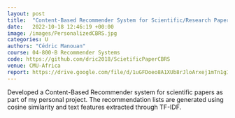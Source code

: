```yaml
---
layout: post
title:  "Content-Based Recommender System for Scientific/Research Papers"
date:   2022-10-18 12:46:19 +00:00
image: /images/PersonalizedCBRS.jpg
categories: U
authors: "Cédric Manouan"
course: 04-800-B Recommender Systems
code: https://github.com/dric2018/ScietificPaperCBRS
venue: CMU-Africa
report: https://drive.google.com/file/d/1uGFDoeo8A1XUb8rJloArxej1mTn1gIpW/view
---
```

Developed a Content-Based Recommender system for scientific papers as part of my personal project. The recommendation lists are generated using cosine similarity and text features extracted through TF-IDF.